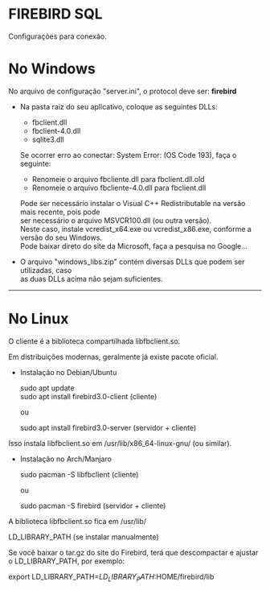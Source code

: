 # FIREBIRD SQL

Configurações para conexão.

# No Windows

  No arquivo de configuração "server.ini", o protocol deve ser: <b>firebird</b>
  
- Na pasta raiz do seu aplicativo, coloque as seguintes DLLs:
  - fbclient.dll
  - fbclient-4.0.dll
  - sqlite3.dll
   
  Se ocorrer erro ao conectar: System Error: (OS Code 193), faça o seguinte: 
  - Renomeie o arquivo fbcliente.dll para fbclient.dll.old
  - Renomeie o arquivo fbcliente-4.0.dll para fbclient.dll
  
  Pode ser necessário instalar o Visual C++ Redistributable na versão mais recente, pois pode<br>
  ser necessário o arquivo MSVCR100.dll (ou outra versão).<br>
  Neste caso, instale vcredist_x64.exe ou vcredist_x86.exe, conforme a versão do seu Windows.<br>
  Pode baixar direto do site da Microsoft, faça a pesquisa no Google...
  
 - O arquivo "windows_libs.zip" contém diversas DLLs que podem ser utilizadas, caso<br>
    as duas DLLs acima não sejam suficientes.<br>
<hr>

# No Linux

O cliente é a biblioteca compartilhada libfbclient.so.

Em distribuições modernas, geralmente já existe pacote oficial.

- Instalação no Debian/Ubuntu

  sudo apt update <br>
  sudo apt install firebird3.0-client   (cliente)

  ou
 
  sudo apt install firebird3.0-server   (servidor + cliente)

Isso instala libfbclient.so em /usr/lib/x86_64-linux-gnu/ (ou similar).

- Instalação no Arch/Manjaro

  sudo pacman -S libfbclient (cliente)
  
  ou
  
  sudo pacman -S firebird  (servidor + cliente)

A biblioteca libfbclient.so fica em /usr/lib/

LD_LIBRARY_PATH (se instalar manualmente)

Se você baixar o tar.gz do site do Firebird, terá que descompactar e ajustar o LD_LIBRARY_PATH, por exemplo:

export LD_LIBRARY_PATH=$LD_LIBRARY_PATH:$HOME/firebird/lib
  
  
 

